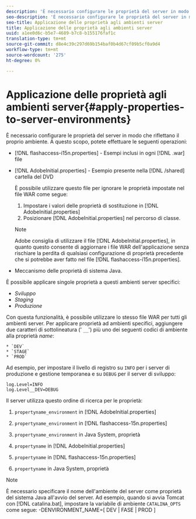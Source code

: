 ```yaml
---
description: 'È necessario configurare le proprietà del server in modo che riflettano il proprio ambiente. A tale scopo, potete effettuare le seguenti operazioni: '
seo-description: 'È necessario configurare le proprietà del server in modo che riflettano il proprio ambiente. A tale scopo, potete effettuare le seguenti operazioni: '
seo-title: Applicazione delle proprietà agli ambienti server
title: Applicazione delle proprietà agli ambienti server
uuid: a1ee0d6c-b5e7-4689-b7c8-b155176faf1c
translation-type: tm+mt
source-git-commit: d8e4c39c297d69b154baf0b4d67cf09b5cf0a9d4
workflow-type: tm+mt
source-wordcount: '275'
ht-degree: 0%

---
```



# Applicazione delle proprietà agli ambienti server{#apply-properties-to-server-environments}

È necessario configurare le proprietà del server in modo che riflettano il proprio ambiente. A questo scopo, potete effettuare le seguenti operazioni:

* [!DNL flashaccess-i15n.properties] - Esempi inclusi in ogni  [!DNL .war] file

* [!DNL AdobeInitial.properties] - Esempio presente nella  [!DNL /shared] cartella del DVD

   È possibile utilizzare questo file per ignorare le proprietà impostate nel file WAR come segue:

   1. Impostare i valori delle proprietà di sostituzione in [!DNL AdobeInitial.properties]
   1. Posizionare [!DNL AdobeInitial.properties] nel percorso di classe.

   >[!NOTE]
   >
   > Adobe consiglia di utilizzare il file [!DNL AdobeInitial.properties], in quanto questo consente di aggiornare i file WAR dell&#39;applicazione senza rischiare la perdita di qualsiasi configurazione di proprietà precedente che si potrebbe aver fatto nel file [!DNL flashaccess-i15n.properties].

* Meccanismo delle proprietà di sistema Java.

È possibile applicare singole proprietà a questi ambienti server specifici:

* *Sviluppo*
* *Staging*
* *Produzione*

Con questa funzionalità, è possibile utilizzare lo stesso file WAR per tutti gli ambienti server. Per applicare proprietà ad ambienti specifici, aggiungere due caratteri di sottolineatura (&#39; `__`&#39;) più uno dei seguenti codici di ambiente alla proprietà *name*:

    * `DEV`
    * `STAGE`
    * `PROD`

<!--<a id="example_A7A58E3EE8DA4114B4F7A9EEB69D50CA"></a>-->

Ad esempio, per impostare il livello di registro su `INFO` per i server di produzione e gestione temporanea e su `DEBUG` per il server di sviluppo:

```
log.Level=INFO  
log.Level__DEV=DEBUG 
```

Il server utilizza questo ordine di ricerca per le proprietà:

1. `propertyname_environment` in  [!DNL AdobeInitial.properties]

1. `propertyname_environment` in  [!DNL flashaccess-15n.properties]

1. `propertyname_environment` in Java System, proprietà
1. `propertyname` in  [!DNL AdobeInitial.properties]

1. `propertyname` in  [!DNL flashaccess-15n.properties]

1. `propertyname` in Java System, proprietà

>[!NOTE]
>
>È necessario specificare il nome dell&#39;ambiente del server come proprietà del sistema Java all&#39;avvio del server. Ad esempio, quando si avvia Tomcat con [!DNL catalina.bat], impostare la variabile di ambiente `CATALINA_OPTS` come segue:
>-DENVIRONMENT_NAME=[ DEV | FASE | PROD ]
